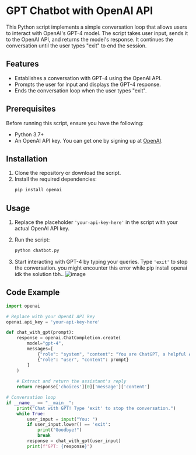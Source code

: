 # GPT Chatbot with OpenAI API

This Python script implements a simple conversation loop that allows users to interact with OpenAI's GPT-4 model. The script takes user input, sends it to the OpenAI API, and returns the model's response. It continues the conversation until the user types "exit" to end the session.

## Features

- Establishes a conversation with GPT-4 using the OpenAI API.
- Prompts the user for input and displays the GPT-4 response.
- Ends the conversation loop when the user types "exit".

## Prerequisites

Before running this script, ensure you have the following:

- Python 3.7+
- An OpenAI API key. You can get one by signing up at [OpenAI](https://platform.openai.com/signup/).

## Installation

1. Clone the repository or download the script.
2. Install the required dependencies:
    ```bash
    pip install openai
    ```

## Usage

1. Replace the placeholder `'your-api-key-here'` in the script with your actual OpenAI API key.
2. Run the script:
    ```bash
    python chatbot.py
    ```

3. Start interacting with GPT-4 by typing your queries. Type `'exit'` to stop the conversation.
you might encounter this error while pip install openai idk the solution tbh..
![image](https://github.com/user-attachments/assets/bf99f675-0c88-43c1-a185-abbc1f384313)

## Code Example

```python
import openai

# Replace with your OpenAI API key
openai.api_key = 'your-api-key-here'

def chat_with_gpt(prompt):
    response = openai.ChatCompletion.create(
        model="gpt-4",
        messages=[
            {"role": "system", "content": "You are ChatGPT, a helpful AI."},
            {"role": "user", "content": prompt}
        ]
    )
    
    # Extract and return the assistant's reply
    return response['choices'][0]['message']['content']

# Conversation loop
if __name__ == "__main__":
    print("Chat with GPT! Type 'exit' to stop the conversation.")
    while True:
        user_input = input("You: ")
        if user_input.lower() == 'exit':
            print("Goodbye!")
            break
        response = chat_with_gpt(user_input)
        print(f"GPT: {response}")
